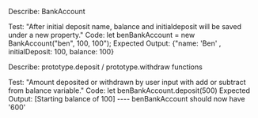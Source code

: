 Describe: BankAccount

Test: "After initial deposit name, balance and initialdeposit will be saved under a new property."
Code: let benBankAccount = new BankAccount("ben", 100, 100");
Expected Output: {"name: 'Ben' , initialDeposit: 100, balance: 100}

Describe: prototype.deposit / prototype.withdraw functions

Test: "Amount deposited or withdrawn by user input with add or subtract from balance variable."
Code: let benBankAccount.deposit(500)
Expected Output: [Starting balance of 100] ---- benBankAccount should now have '600'